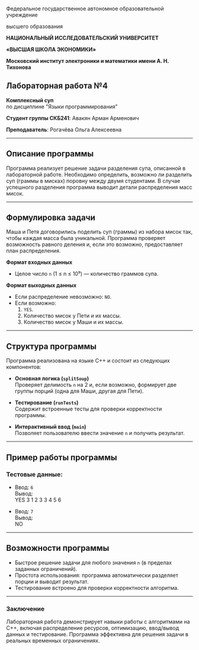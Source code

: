 Федеральное государственное автономное образовательной учреждение

высшего образования

**НАЦИОНАЛЬНЫЙ ИССЛЕДОВАТЕЛЬСКИЙ УНИВЕРСИТЕТ**

**«ВЫСШАЯ ШКОЛА ЭКОНОМИКИ»**

**Московский институт электроники и математики имени А. Н. Тихонова**

## Лабораторная работа №4  
**Комплексный суп**  
по дисциплине "Языки программирования"  

**Студент группы СКБ241**: Авакян Арман Арменович

**Преподаватель**: Рогачёва Ольга Алексеевна  

---

## Описание программы

Программа реализует решение задачи разделения супа, описанной в лабораторной работе. Необходимо определить, возможно ли разделить суп (граммы в мисках) поровну между двумя студентами. В случае успешного разделения программа выводит детали распределения масс мисок.

---

## Формулировка задачи

Маша и Петя договорились поделить суп (граммы) из набора мисок так, чтобы каждая масса была уникальной. Программа проверяет возможность равного деления и, если это возможно, предоставляет план распределения.

**Формат входных данных**  
- Целое число `n` (1 ≤ n ≤ 10⁹) — количество граммов супа.  

**Формат выходных данных**  
- Если распределение невозможно: `NO`.  
- Если возможно:  
  1. `YES`.  
  2. Количество мисок у Пети и их массы.  
  3. Количество мисок у Маши и их массы.  

---

## Структура программы

Программа реализована на языке C++ и состоит из следующих компонентов:

- **Основная логика (`splitSoup`)**  
  Проверяет делимость `n` на 2 и, если возможно, формирует две группы порций (одна для Маши, другая для Пети).  

- **Тестирование (`runTests`)**  
  Содержит встроенные тесты для проверки корректности программы.  

- **Интерактивный ввод (`main`)**  
  Позволяет пользователю ввести значение `n` и получить результат.  

---

## Пример работы программы

### Тестовые данные:
- Ввод: `6`  
  Вывод:  
YES 3 1 2 3 3 4 5 6

- Ввод: `7`  
Вывод:  
NO

---

## Возможности программы

- Быстрое решение задачи для любого значения `n` (в пределах заданных ограничений).  
- Простота использования: программа автоматически разделяет порции и выводит результат.  
- Тестирование встроено для проверки корректности алгоритма.

---

### Заключение

Лабораторная работа демонстрирует навыки работы с алгоритмами на C++, включая распределение ресурсов, оптимизацию, ввод/вывод данных и тестирование. Программа эффективна для решения задачи в реальных временных ограничениях. 
